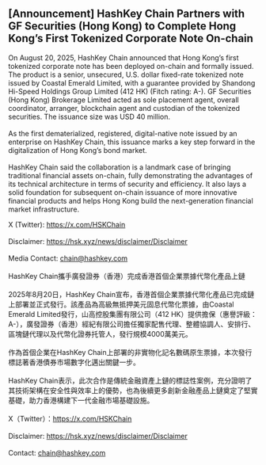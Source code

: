 ## [Announcement] HashKey Chain Partners with GF Securities (Hong Kong) to Complete Hong Kong’s First Tokenized Corporate Note On-chain

On August 20, 2025, HashKey Chain announced that Hong Kong’s first tokenized corporate note has been deployed on-chain and formally issued. The product is a senior, unsecured, U.S. dollar fixed-rate tokenized note issued by Coastal Emerald Limited, with a guarantee provided by Shandong Hi-Speed Holdings Group Limited (412 HK) (Fitch rating: A-). GF Securities (Hong Kong) Brokerage Limited acted as sole placement agent, overall coordinator, arranger, blockchain agent and custodian of the tokenized securities. The issuance size was USD 40 million.
<br></br>
As the first dematerialized, registered, digital-native note issued by an enterprise on HashKey Chain, this issuance marks a key step forward in the digitalization of Hong Kong’s bond market.
<br></br>
HashKey Chain said the collaboration is a landmark case of bringing traditional financial assets on-chain, fully demonstrating the advantages of its technical architecture in terms of security and efficiency. It also lays a solid foundation for subsequent on-chain issuance of more innovative financial products and helps Hong Kong build the next-generation financial market infrastructure.

X (Twitter): https://x.com/HSKChain
<br></br>
Disclaimer: https://hsk.xyz/news/disclaimer/Disclaimer
<br></br>
Media Contact: chain@hashkey.com
<br></br>
HashKey Chain攜手廣發證券（香港）完成香港首個企業票據代幣化產品上鏈 
<br></br>
2025年8月20日，HashKey Chain宣布，香港首個企業票據代幣化產品已完成鏈上部署並正式發行。該產品為高級無抵押美元固息代幣化票據，由Coastal Emerald Limited發行，山高控股集團有限公司（412 HK）提供擔保（惠譽評級：A-），廣發證券（香港）經紀有限公司擔任獨家配售代理、整體協調人、安排行、區塊鏈代理以及代幣化證券托管人，發行規模4000萬美元。
<br></br>
作為首個企業在HashKey Chain上部署的非實物化記名數碼原生票據，本次發行標誌著香港債券市場數字化邁出關鍵一步。
<br></br>
HashKey Chain表示，此次合作是傳統金融資產上鏈的標誌性案例，充分證明了其技術架構在安全性與效率上的優勢，也為後續更多創新金融產品上鏈奠定了堅實基礎，助力香港構建下一代金融市場基礎設施。
<br></br>
X（Twitter）：https://x.com/HSKChain
<br></br>
Disclaimer: https://hsk.xyz/news/disclaimer/Disclaimer
<br></br>
Contact: chain@hashkey.com
